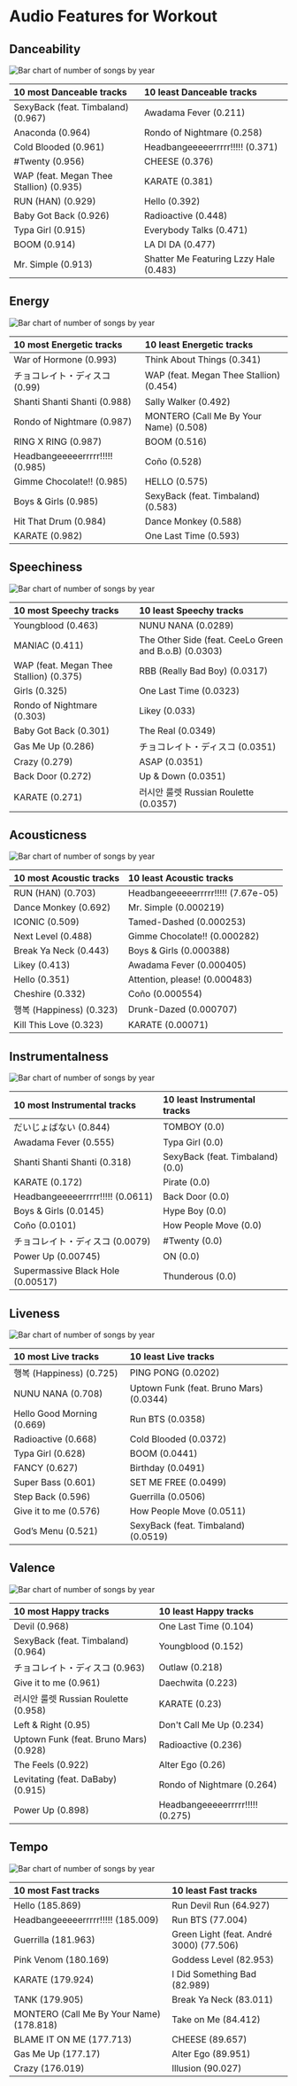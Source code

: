 # Audio Features for Workout

## Danceability

![Bar chart of number of songs by year](../../images/playlists/workout/audio_features/audio_danceability/distribution.png)

| 10 most Danceable tracks | 10 least Danceable tracks |
|:---|:---|
| SexyBack (feat. Timbaland) (0.967) | Awadama Fever (0.211) |
| Anaconda (0.964) | Rondo of Nightmare (0.258) |
| Cold Blooded (0.961) | Headbangeeeeerrrrr!!!!! (0.371) |
| #Twenty (0.956) | CHEESE (0.376) |
| WAP (feat. Megan Thee Stallion) (0.935) | KARATE (0.381) |
| RUN (HAN) (0.929) | Hello (0.392) |
| Baby Got Back (0.926) | Radioactive (0.448) |
| Typa Girl (0.915) | Everybody Talks (0.471) |
| BOOM (0.914) | LA DI DA (0.477) |
| Mr. Simple (0.913) | Shatter Me Featuring Lzzy Hale (0.483) |

## Energy

![Bar chart of number of songs by year](../../images/playlists/workout/audio_features/audio_energy/distribution.png)

| 10 most Energetic tracks | 10 least Energetic tracks |
|:---|:---|
| War of Hormone (0.993) | Think About Things (0.341) |
| チョコレイト・ディスコ (0.99) | WAP (feat. Megan Thee Stallion) (0.454) |
| Shanti Shanti Shanti (0.988) | Sally Walker (0.492) |
| Rondo of Nightmare (0.987) | MONTERO (Call Me By Your Name) (0.508) |
| RING X RING (0.987) | BOOM (0.516) |
| Headbangeeeeerrrrr!!!!! (0.985) | Coño (0.528) |
| Gimme Chocolate!! (0.985) | HELLO (0.575) |
| Boys & Girls (0.985) | SexyBack (feat. Timbaland) (0.583) |
| Hit That Drum (0.984) | Dance Monkey (0.588) |
| KARATE (0.982) | One Last Time (0.593) |

## Speechiness

![Bar chart of number of songs by year](../../images/playlists/workout/audio_features/audio_speechiness/distribution.png)

| 10 most Speechy tracks | 10 least Speechy tracks |
|:---|:---|
| Youngblood (0.463) | NUNU NANA (0.0289) |
| MANIAC (0.411) | The Other Side (feat. CeeLo Green and B.o.B) (0.0303) |
| WAP (feat. Megan Thee Stallion) (0.375) | RBB (Really Bad Boy) (0.0317) |
| Girls (0.325) | One Last Time (0.0323) |
| Rondo of Nightmare (0.303) | Likey (0.033) |
| Baby Got Back (0.301) | The Real (0.0349) |
| Gas Me Up (0.286) | チョコレイト・ディスコ (0.0351) |
| Crazy (0.279) | ASAP (0.0351) |
| Back Door (0.272) | Up & Down (0.0351) |
| KARATE (0.271) | 러시안 룰렛 Russian Roulette (0.0357) |

## Acousticness

![Bar chart of number of songs by year](../../images/playlists/workout/audio_features/audio_acousticness/distribution.png)

| 10 most Acoustic tracks | 10 least Acoustic tracks |
|:---|:---|
| RUN (HAN) (0.703) | Headbangeeeeerrrrr!!!!! (7.67e-05) |
| Dance Monkey (0.692) | Mr. Simple (0.000219) |
| ICONIC (0.509) | Tamed-Dashed (0.000253) |
| Next Level (0.488) | Gimme Chocolate!! (0.000282) |
| Break Ya Neck (0.443) | Boys & Girls (0.000388) |
| Likey (0.413) | Awadama Fever (0.000405) |
| Hello (0.351) | Attention, please! (0.000483) |
| Cheshire (0.332) | Coño (0.000554) |
| 행복 (Happiness) (0.323) | Drunk-Dazed (0.000707) |
| Kill This Love (0.323) | KARATE (0.00071) |

## Instrumentalness

![Bar chart of number of songs by year](../../images/playlists/workout/audio_features/audio_instrumentalness/distribution.png)

| 10 most Instrumental tracks | 10 least Instrumental tracks |
|:---|:---|
| だいじょばない (0.844) | TOMBOY (0.0) |
| Awadama Fever (0.555) | Typa Girl (0.0) |
| Shanti Shanti Shanti (0.318) | SexyBack (feat. Timbaland) (0.0) |
| KARATE (0.172) | Pirate (0.0) |
| Headbangeeeeerrrrr!!!!! (0.0611) | Back Door (0.0) |
| Boys & Girls (0.0145) | Hype Boy (0.0) |
| Coño (0.0101) | How People Move (0.0) |
| チョコレイト・ディスコ (0.0079) | #Twenty (0.0) |
| Power Up (0.00745) | ON (0.0) |
| Supermassive Black Hole (0.00517) | Thunderous (0.0) |

## Liveness

![Bar chart of number of songs by year](../../images/playlists/workout/audio_features/audio_liveness/distribution.png)

| 10 most Live tracks | 10 least Live tracks |
|:---|:---|
| 행복 (Happiness) (0.725) | PING PONG (0.0202) |
| NUNU NANA (0.708) | Uptown Funk (feat. Bruno Mars) (0.0344) |
| Hello Good Morning (0.669) | Run BTS (0.0358) |
| Radioactive (0.668) | Cold Blooded (0.0372) |
| Typa Girl (0.628) | BOOM (0.0441) |
| FANCY (0.627) | Birthday (0.0491) |
| Super Bass (0.601) | SET ME FREE (0.0499) |
| Step Back (0.596) | Guerrilla (0.0506) |
| Give it to me (0.576) | How People Move (0.0511) |
| God’s Menu (0.521) | SexyBack (feat. Timbaland) (0.0519) |

## Valence

![Bar chart of number of songs by year](../../images/playlists/workout/audio_features/audio_valence/distribution.png)

| 10 most Happy tracks | 10 least Happy tracks |
|:---|:---|
| Devil (0.968) | One Last Time (0.104) |
| SexyBack (feat. Timbaland) (0.964) | Youngblood (0.152) |
| チョコレイト・ディスコ (0.963) | Outlaw (0.218) |
| Give it to me (0.961) | Daechwita (0.223) |
| 러시안 룰렛 Russian Roulette (0.958) | KARATE (0.23) |
| Left & Right (0.95) | Don't Call Me Up (0.234) |
| Uptown Funk (feat. Bruno Mars) (0.928) | Radioactive (0.236) |
| The Feels (0.922) | Alter Ego (0.26) |
| Levitating (feat. DaBaby) (0.915) | Rondo of Nightmare (0.264) |
| Power Up (0.898) | Headbangeeeeerrrrr!!!!! (0.275) |

## Tempo

![Bar chart of number of songs by year](../../images/playlists/workout/audio_features/audio_tempo/distribution.png)

| 10 most Fast tracks | 10 least Fast tracks |
|:---|:---|
| Hello (185.869) | Run Devil Run (64.927) |
| Headbangeeeeerrrrr!!!!! (185.009) | Run BTS (77.004) |
| Guerrilla (181.963) | Green Light (feat. André 3000) (77.506) |
| Pink Venom (180.169) | Goddess Level (82.953) |
| KARATE (179.924) | I Did Something Bad (82.989) |
| TANK (179.905) | Break Ya Neck (83.011) |
| MONTERO (Call Me By Your Name) (178.818) | Take on Me (84.412) |
| BLAME IT ON ME (177.713) | CHEESE (89.657) |
| Gas Me Up (177.17) | Alter Ego (89.951) |
| Crazy (176.019) | Illusion (90.027) |
